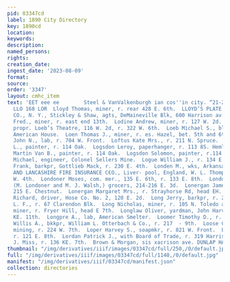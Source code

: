 ```yaml
---
pid: 03347cd
label: 1890 City Directory
key: 1890cd
location: 
keywords: 
description: 
named_persons: 
rights: 
creation_date: 
ingest_date: '2023-08-09'
format: 
source: 
order: '3347'
layout: cmhc_item
text: 'EET eee ee        Steel & VanValkenburgh ian cos''in city. “21-28 Boston 31
  LLO 168 LOR  Lloyd Thomas, miner, r. rear 428 E. 6th.  LLOYD’S PLATE GLASS INSURANCE
  CO., N. Y., Stickley & Shaw, agts, DeMaineville Blk, 600 Harrison av.  Lockberg
  Fred., miner, r. east end 13th.  Lodine Andrew, miner, r. 127 W. 2d.  Loeb Ben.,
  propr. Loeb’s Theatre, 116 W. 2d, r. 322 W. 6th.  Loeb Michael S., blksmith, r.
  American House.  Loen Thomas J., miner, r. es. Hazel, bet. 5th and 6th.  Lofgren
  John N., lab, r. 704 W. Front.  Loftus Kate Mrs., r. 211 N. Spruce.  Logsdon A.
  L., painter, r. 114 Oak.  Logsdon Leroy, paperhanger, r. 113 8S. Hemlock.  Logsdon
  Martin Van B., painter, r. 114 Oak.  Logsdon Solomon, painter, r.114 Oak.  Logue
  Michael, engineer, Colonel Sellers Mine.  Logue William J., r. 134 E. 3d.  Lomeister
  Frank, barkpr, Gottlieb Mack, r. 230 E. 4th.  Londen M., wks, Arkansas Valley Smelter.  LONDON
  AND LANCASHIRE FIRE INSURANCE C€O., Liver- pool, England, W. L. Thompson, agt, 104
  W. 4th.  Londoner Moses, com. mer., 135 E. 6th, r. 133 E. 8th.  Londoner M. & Co.,
  (M. Londoner and M. J. Walsh,) grocers, 214-216 E. 3d.  Lonergan James, miner, r.
  215 E. Chestnut.  Lonergan Margaret Mrs., r. Strayhorse Rd, head EH. 4th.  Lonergan
  Richard, driver, Hose Co. No. 2, 120 E. 2d.  Long Jerry, barkpr, r. 212 W. 2d.  Long
  L. F., r. 67 Clarendon Blk.  Long Nicholas, miner, r. 105 N. Toledo av.  Long Patrick,
  miner, r. Fryer Hill, head E 7th.  Longlaw Oliver, yardman, John Harvey, r. 300
  KE. 11th.  Longpre A., lab, American Smelter.  Loomer Timothy D., r. 123 W. 3d.  Loomis
  Willis A., bkkpr, William L. Otterbach & Co., r. 217  - 9th.  Loose Charles F.,
  mining, r. 224 W. 7th.  Loper Harvey S., soapmkr, r. 821 W. Front.  Lord J. M. Mrs.,
  r. 121 E. 8th.  Lordan Patrick J., with Board of Trade, r. 319 Harrison av.  Loreaux
  J. Miss, r. 136 KE. 7th.  Brown & Morgan, sis xacrison ave. DUNLAP HATS             '
thumbnail: "/img/derivatives/iiif/images/03347cd/full/250,/0/default.jpg"
full: "/img/derivatives/iiif/images/03347cd/full/1140,/0/default.jpg"
manifest: "/img/derivatives/iiif/03347cd/manifest.json"
collection: directories
---
```

